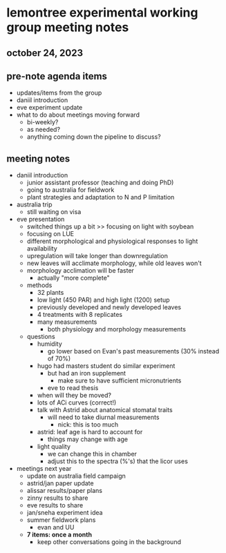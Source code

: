 # lemontree experimental working group meeting notes
## october 24, 2023

## pre-note agenda items
- updates/items from the group
- daniil introduction
- eve experiment update
- what to do about meetings moving forward
	- bi-weekly?
	- as needed?
	- anything coming down the pipeline to discuss?

## meeting notes
- daniil introduction
	- junior assistant professor (teaching and doing PhD)
	- going to australia for fieldwork
	- plant strategies and adaptation to N and P limitation
- australia trip
	- still waiting on visa
- eve presentation
	- switched things up a bit >> focusing on light with soybean
	- focusing on LUE
	- different morphological and physiological responses to light availability
	- upregulation will take longer than downregulation
	- new leaves will acclimate morphology, while old leaves won't
	- morphology acclimation will be faster
		- actually "more complete"
	- methods
		- 32 plants
		- low light (450 PAR) and high light (1200) setup
		- previously developed and newly developed leaves
		- 4 treatments with 8 replicates
		- many measurements
			- both physiology and morphology measurements
	- questions
		- humidity
			- go lower based on Evan's past measurements (30% instead of 70%) 
		- hugo had masters student do similar experiment
			- but had an iron supplement
				- make sure to have sufficient micronutrients
			- eve to read thesis
		- when will they be moved?
		- lots of ACi curves (correct!)
		- talk with Astrid about anatomical stomatal traits
			- will need to take diurnal measurements
				- nick: this is too much
		- astrid: leaf age is hard to account for
			- things may change with age
		- light quality
			- we can change this in chamber
			- adjust this to the spectra (%'s) that the licor uses
- meetings next year
	- update on australia field campaign
	- astrid/jan paper update
	- alissar results/paper plans
	- zinny results to share
	- eve results to share
	- jan/sneha experiment idea
	- summer fieldwork plans
		- evan and UU
	- **7 items: once a month**
		- keep other conversations going in the background
	
	
	
	
	